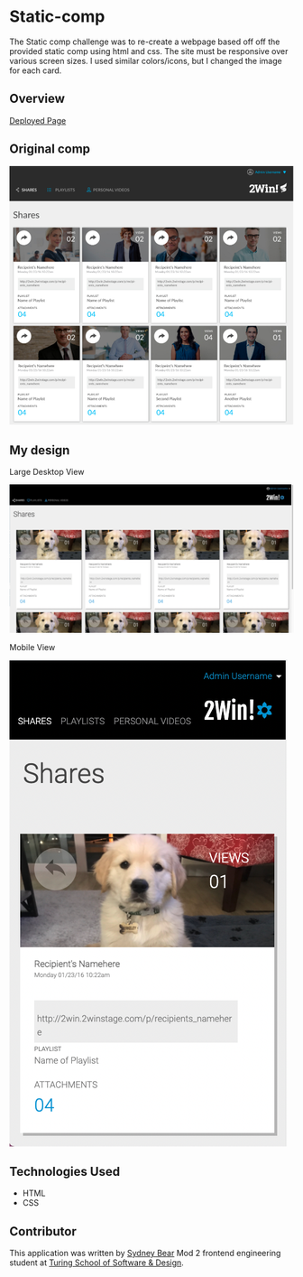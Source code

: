 # Static-comp

The Static comp challenge was to re-create a webpage based off off the provided static comp using html and css. The site must be responsive over various screen sizes. I used similar colors/icons, but I changed the image for each card.

## Overview

[Deployed Page](https://sydnerd.github.io/static-comp/)

## Original comp
![](assets/original.png)

## My design
Large Desktop View

![](assets/desktop-view.png)

Mobile View

![](assets/mobile-view.png)
## Technologies Used
- HTML
- CSS

## Contributor

This application was written by [Sydney Bear](https://github.com/sydnerd) Mod 2 frontend engineering student at [Turing School of Software & Design](https://turing.edu/).
